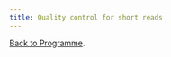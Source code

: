 ```yaml
---
title: Quality control for short reads
---
```



[Back to Programme]({{site.baseurl}}/modules/sequencing/week-2-programme/).
